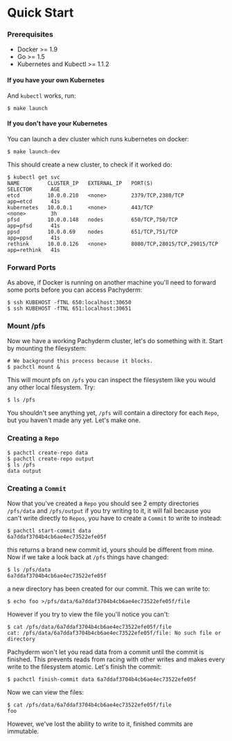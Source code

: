 # Quick Start

### Prerequisites

- Docker >= 1.9
- Go >= 1.5
- Kubernetes and Kubectl >= 1.1.2

#### If you have your own Kubernetes

And `kubectl` works, run:

```shell
$ make launch
```

#### If you don't have your Kubernetes

You can launch a dev cluster which runs kubernetes on docker:

```shell
$ make launch-dev
```

This should create a new cluster, to check if it worked do:

```shell
$ kubectl get svc
NAME         CLUSTER_IP   EXTERNAL_IP   PORT(S)                        SELECTOR      AGE
etcd         10.0.0.210   <none>        2379/TCP,2380/TCP              app=etcd      41s
kubernetes   10.0.0.1     <none>        443/TCP                        <none>        3h
pfsd         10.0.0.148   nodes         650/TCP,750/TCP                app=pfsd      41s
ppsd         10.0.0.69    nodes         651/TCP,751/TCP                app=ppsd      41s
rethink      10.0.0.126   <none>        8080/TCP,28015/TCP,29015/TCP   app=rethink   41s
```

### Forward Ports

As above, if Docker is running on another machine you'll need to forward some ports before you can access Pachyderm:

```shell
$ ssh KUBEHOST -fTNL 650:localhost:30650
$ ssh KUBEHOST -fTNL 651:localhost:30651
```

### Mount /pfs

Now we have a working Pachyderm cluster, let's do something with it.
Start by mounting the filesystem:

```shell
# We background this process because it blocks.
$ pachctl mount &
```

This will mount pfs on `/pfs` you can inspect the filesystem like you would any
other local filesystem. Try:

```shell
$ ls /pfs
```

You shouldn't see anything yet, `/pfs` will contain a directory for each
`Repo`, but you haven't made any yet. Let's make one.

### Creating a `Repo`

```shell
$ pachctl create-repo data
$ pachctl create-repo output
$ ls /pfs
data output
```

### Creating a `Commit`
Now that you've created a `Repo` you should see 2 empty directories `/pfs/data`
and `/pfs/output` if you try writing to it, it will fail because you can't write directly to `Repos`, you have to create a
`Commit` to write to instead:

```shell
$ pachctl start-commit data
6a7ddaf3704b4cb6ae4ec73522efe05f
```

this returns a brand new commit id, yours should be different from mine.
Now if we take a look back at `/pfs` things have changed:

```shell
$ ls /pfs/data
6a7ddaf3704b4cb6ae4ec73522efe05f
```

a new directory has been created for our commit. This we can write to:

```shell
$ echo foo >/pfs/data/6a7ddaf3704b4cb6ae4ec73522efe05f/file
```

However if you try to view the file you'll notice you can't:

```shell
$ cat /pfs/data/6a7ddaf3704b4cb6ae4ec73522efe05f/file
cat: /pfs/data/6a7ddaf3704b4cb6ae4ec73522efe05f/file: No such file or directory
```

Pachyderm won't let you read data from a commit until the commit is finished.
This prevents reads from racing with other writes and makes every write to the
filesystem atomic. Let's finish the commit:

```shell
$ pachctl finish-commit data 6a7ddaf3704b4cb6ae4ec73522efe05f
```

Now we can view the files:

```shell
$ cat /pfs/data/6a7ddaf3704b4cb6ae4ec73522efe05f/file
foo
```

However, we've lost the ability to write to it, finished commits are immutable.


